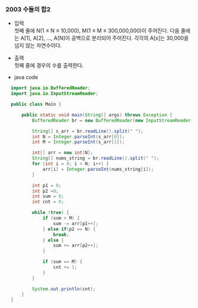 ### 2003 수들의 합2
  - 입력  
  첫째 줄에 N(1 ≤ N ≤ 10,000), M(1 ≤ M ≤ 300,000,000)이 주어진다. 다음 줄에는 A[1], A[2], …, A[N]이 공백으로 분리되어 주어진다. 각각의 A[x]는 30,000을 넘지 않는 자연수이다.

  - 출력  
  첫째 줄에 경우의 수를 출력한다.
  
  - java code
  ```java
    import java.io.BufferedReader;
    import java.io.InputStreamReader;

    public class Main {

        public static void main(String[] args) throws Exception {
            BufferedReader br = new BufferedReader(new InputStreamReader(System.in));

            String[] s_arr = br.readLine().split(" ");
            int N = Integer.parseInt(s_arr[0]);
            int M = Integer.parseInt(s_arr[1]);

            int[] arr = new int[N];
            String[] nums_string = br.readLine().split(" ");
            for (int i = 0; i < N; i++) {
                arr[i] = Integer.parseInt(nums_string[i]);
            }

            int p1 = 0;
            int p2 =0;
            int sum = 0;
            int cnt = 0;

            while (true) {
                if (sum > M) {
                    sum -= arr[p1++];
                } else if(p2 == N) {
                    break;
                } else {
                    sum += arr[p2++];
                }

                if (sum == M) {
                    cnt += 1;
                }
            }

            System.out.println(cnt);
        }
    }
  ```

